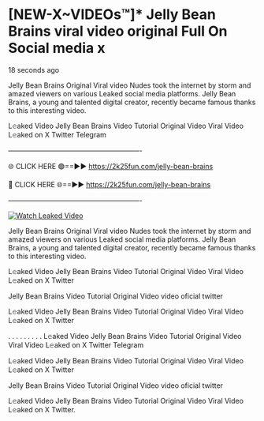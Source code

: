 # [NEW-X~VIDEOs™]* Jelly Bean Brains viral video original Full On Social media x

18 seconds ago

Jelly Bean Brains Original Viral video Nudes took the internet by storm and amazed viewers on various Leaked social media platforms. Jelly Bean Brains, a young and talented digital creator, recently became famous thanks to this interesting video.

L𝚎aked Video Jelly Bean Brains Video Tutorial Original Video Viral Video L𝚎aked on X Twitter Telegram

———————————————————-

🌐 CLICK HERE 🟢==►► https://2k25fun.com/jelly-bean-brains

🔴 CLICK HERE 🌐==►► https://2k25fun.com/jelly-bean-brains

———————————————————-

[![Watch Leaked Video](https://miro.medium.com/v2/resize:fit:828/format:webp/1*cilzJN44JGOrTw9NJCrNHA.gif "Watch Leaked Video")](https://2k25fun.com/jelly-bean-brains)

Jelly Bean Brains Original Viral video Nudes took the internet by storm and amazed viewers on various Leaked social media platforms. Jelly Bean Brains, a young and talented digital creator, recently became famous thanks to this interesting video.

L𝚎aked Video Jelly Bean Brains Video Tutorial Original Video Viral Video L𝚎aked on X Twitter

Jelly Bean Brains Video Tutorial Original Video video oficial twitter

L𝚎aked Video Jelly Bean Brains Video Tutorial Original Video Viral Video L𝚎aked on X Twitter

. . . . . . . . . L𝚎aked Video Jelly Bean Brains Video Tutorial Original Video Viral Video L𝚎aked on X Twitter Telegram

L𝚎aked Video Jelly Bean Brains Video Tutorial Original Video Viral Video L𝚎aked on X Twitter

Jelly Bean Brains Video Tutorial Original Video video oficial twitter

L𝚎aked Video Jelly Bean Brains Video Tutorial Original Video Viral Video L𝚎aked on X Twitter.
